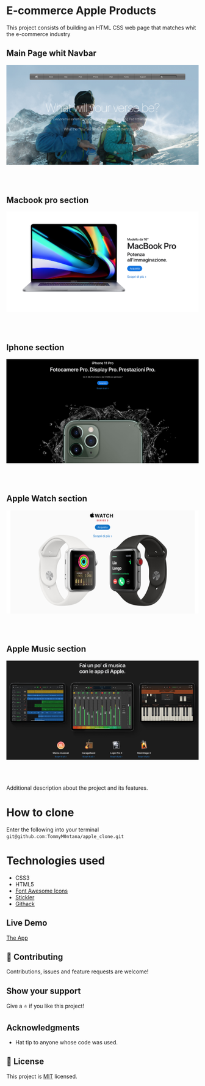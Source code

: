 # E-commerce Apple Products

This project consists of building an HTML CSS  web page that matches whit the e-commerce industry


## Main Page whit Navbar

![screenshot](./images/mainpage.png)


<br>
<br>

## Macbook pro section

![screenshot](./images/macbookpro16.png)


<br>
<br>

## Iphone section

![screenshot](./images/iphone11pro.png)


<br>
<br>

## Apple Watch section

![screenshot](./images/applewatch.png)


<br>
<br>


## Apple Music section

![screenshot](./images/applemusic.png)


<br>
<br>

Additional description about the project and its features.



# How to clone
Enter the following into your terminal ``` git@github.com:TommyM0ntana/apple_clone.git```

# Technologies used
- CSS3
- HTML5
- [Font Awesome Icons](https://fontawesome.com/start)
- [Stickler](https://stickler-ci.com)
- [Githack](https://raw.githack.com/)

## Live Demo

[The App](https://raw.githack.com/TommyM0ntana/E-commerce-Apple-products/master/index.html)

## 🤝 Contributing

Contributions, issues and feature requests are welcome!


## Show your support

Give a ⭐️ if you like this project!

## Acknowledgments

- Hat tip to anyone whose code was used.

## 📝 License

This project is [MIT](https://opensource.org/licenses/MIT) licensed.